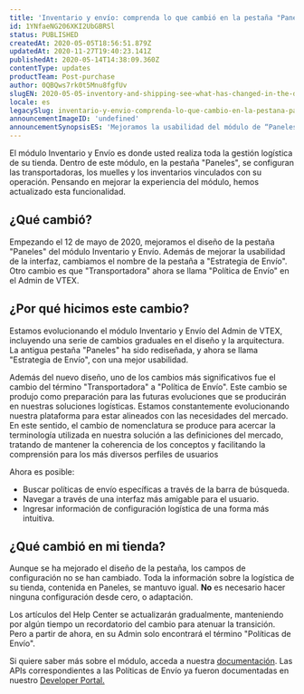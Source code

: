 ```yaml
---
title: 'Inventario y envío: comprenda lo que cambió en la pestaña "Paneles".'
id: 1YNfaeNG206XKI2UbGBRSl
status: PUBLISHED
createdAt: 2020-05-05T18:56:51.879Z
updatedAt: 2020-11-27T19:40:23.141Z
publishedAt: 2020-05-14T14:38:09.360Z
contentType: updates
productTeam: Post-purchase
author: 0QBQws7rk0t5Mnu8fgfUv
slugEN: 2020-05-05-inventory-and-shipping-see-what-has-changed-in-the-dashboard-tab
locale: es
legacySlug: inventario-y-envio-comprenda-lo-que-cambio-en-la-pestana-paneles
announcementImageID: 'undefined'
announcementSynopsisES: 'Mejoramos la usabilidad del módulo de “Paneles”, y cambiamos su nombre para “Estrategia de Envío”'
---
```


El módulo Inventario y Envío es donde usted realiza toda la gestión logística de su tienda. Dentro de este módulo, en la pestaña "Paneles", se configuran las transportadoras, los muelles y los  inventarios vinculados con su operación. Pensando en mejorar la experiencia del módulo, hemos actualizado esta funcionalidad.


## ¿Qué cambió?

Empezando el 12 de mayo de 2020, mejoramos el diseño de la pestaña "Paneles" del módulo Inventario y Envío. Además de mejorar la usabilidad de la interfaz, cambiamos el nombre de la pestaña a "Estrategia de Envío". Otro cambio es que "Transportadora" ahora se llama "Política de Envío" en el Admin de VTEX.   

## ¿Por qué hicimos este cambio?

Estamos evolucionando el módulo Inventario y Envío del Admin de VTEX, incluyendo una serie de cambios graduales en el diseño y la arquitectura. La antigua pestaña "Paneles" ha sido rediseñada, y ahora se llama "Estrategia de Envío", con una mejor usabilidad. 

Además del nuevo diseño, uno de los cambios más significativos fue el cambio del término "Transportadora" a "Política de Envío". Este cambio se produjo como preparación para las futuras evoluciones que se producirán en nuestras soluciones logísticas. Estamos constantemente evolucionando nuestra plataforma para estar alineados con las necesidades del mercado. En este sentido, el cambio de nomenclatura se produce para acercar la terminología utilizada en nuestra solución a las definiciones del mercado, tratando de mantener la coherencia de los conceptos y facilitando la comprensión para los más diversos perfiles de usuarios

Ahora es posible:
- Buscar políticas de envío específicas a través de la barra de búsqueda.
- Navegar a través de una interfaz más amigable para el usuario.
- Ingresar información de configuración logística de una forma más intuitiva. 

## ¿Qué cambió en mi tienda?


Aunque se ha mejorado el diseño de la pestaña, los campos de configuración no se han cambiado. Toda la información sobre la logística de su tienda, contenida en Paneles, se mantuvo igual. **No** es necesario hacer ninguna configuración desde cero, o adaptación.

Los artículos del Help Center se actualizarán gradualmente, manteniendo por algún tiempo un recordatorio del cambio para atenuar la transición. Pero a partir de ahora, en su Admin solo encontrará el término "Políticas de Envío". 

Si quiere saber más sobre el módulo, acceda a nuestra [documentación](/es/tracks/logistica-101--13TFDwDttPl9ki9OXQhyjx/55MezrFTw2limlgT7KUg6l). 
Las APIs correspondientes a las Políticas de Envío ya fueron documentadas en nuestro [Developer Portal.](https://developers.vtex.com/reference/shipping-policies)
